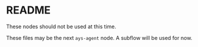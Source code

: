 # README

These nodes should not be used at this time.

These files may be the next `ays-agent` node. A subflow will be used for now.
